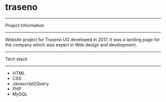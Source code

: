 # traseno

*******************
Project Information
*******************

Website project for Traseno UG developed in 2017. It was a landing page for the company which was expert in Web design and development.

**********
Tech stack
**********

- HTML
- CSS
- Javascript/jQuery
- PHP
- MySQL
